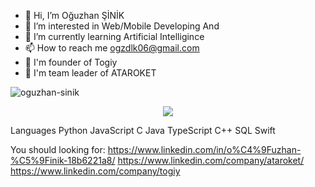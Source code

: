 - 👋 Hi, I’m Oğuzhan ŞİNİK
- 👀 I’m interested in Web/Mobile Developing And 
- 🌱 I’m currently learning Artificial Intelligince
- 📫 How to reach me ogzdlk06@gmail.com
- 💼 I'm founder of Togiy 
- 🚀 I'm team leader of ATAROKET

![oguzhan-sinik](https://user-images.githubusercontent.com/108802411/232167306-5690cd4a-a627-4c7b-9853-c251edd0b0f7.png)

<div id="header" align="center">
  <img src="https://i.ibb.co/MPyx9PM/inkpx-word-art-2.png" />
</div>



Languages
Python JavaScript C Java TypeScript C++ SQL Swift

You should looking for:
https://www.linkedin.com/in/o%C4%9Fuzhan-%C5%9Finik-18b6221a8/
https://www.linkedin.com/company/ataroket/
https://www.linkedin.com/company/togiy


